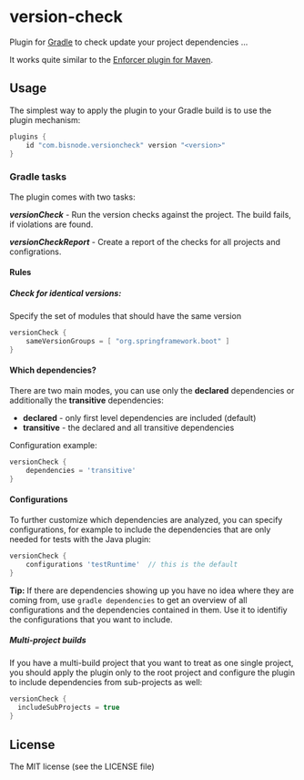 version-check
========================

Plugin for [Gradle](http://www.gradle.org/) to check update your project dependencies ...

It works quite similar to the [Enforcer plugin for Maven](http://maven.apache.org/enforcer/maven-enforcer-plugin/).

Usage
-----

The simplest way to apply the plugin to your Gradle build is to use the plugin mechanism:

```groovy
plugins {
    id "com.bisnode.versioncheck" version "<version>"
}
```


### Gradle tasks

The plugin comes with two tasks:

***versionCheck*** - Run the version checks against the project. The build fails, if violations are found.

***versionCheckReport*** - Create a report of the checks for all projects and configrations.

#### Rules

##### Check for identical versions:

Specify the set of modules that should have the same version

```groovy
versionCheck {
    sameVersionGroups = [ "org.springframework.boot" ]
}
```


#### Which dependencies?

There are two main modes, you can use only the **declared** dependencies or additionally the **transitive** dependencies:

* **declared** - only first level dependencies are included (default)
* **transitive** - the declared and all transitive dependencies

Configuration example:

```groovy
versionCheck {
    dependencies = 'transitive'
}
```

#### Configurations

To further customize which dependencies are analyzed, you can specify configurations, for example to include the dependencies that are only needed for tests with the Java plugin:

```groovy
versionCheck {
    configurations 'testRuntime'  // this is the default
}
```

**Tip:** If there are dependencies showing up you have no idea where they are coming from, use `gradle dependencies` to get an overview of all configurations and the dependencies contained in them. Use it to identifiy the configurations that you want to include.


##### Multi-project builds

If you have a multi-build project that you want to treat  as one single project, you should apply the plugin only to the root project and configure the plugin to include dependencies from sub-projects as well:

```groovy
versionCheck {
  includeSubProjects = true
}
```


License
-----

The MIT license (see the LICENSE file)
